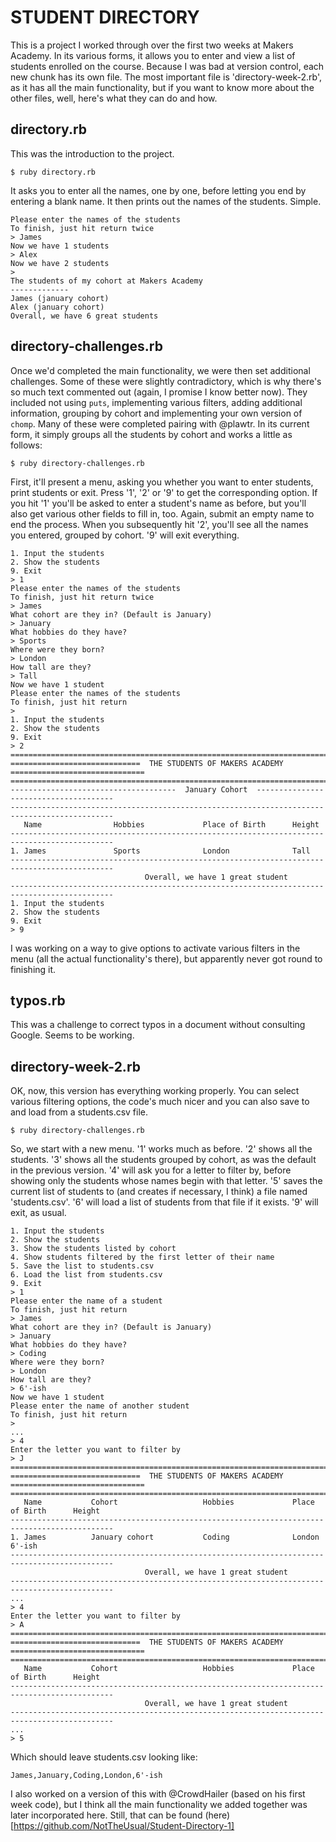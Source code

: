 # STUDENT DIRECTORY

This is a project I worked through over the first two weeks at Makers Academy. In its various forms, it allows you to enter and view a list of students enrolled on the course. Because I was bad at version control, each new chunk has its own file. The most important file is 'directory-week-2.rb', as it has all the main functionality, but if you want to know more about the other files, well, here's what they can do and how.

## directory.rb

This was the introduction to the project.

```shell
$ ruby directory.rb
```

It asks you to enter all the names, one by one, before letting you end by entering a blank name. It then prints out the names of the students. Simple.

```shell
Please enter the names of the students
To finish, just hit return twice
> James
Now we have 1 students
> Alex
Now we have 2 students
> 
The students of my cohort at Makers Academy
-------------
James (january cohort)
Alex (january cohort)
Overall, we have 6 great students
```

## directory-challenges.rb

Once we'd completed the main functionality, we were then set additional challenges. Some of these were slightly contradictory, which is why there's so much text commented out (again, I promise I know better now). They included not using `puts`, implementing various filters, adding additional information, grouping by cohort and implementing your own version of `chomp`. Many of these were completed pairing with @plawtr. In its current form, it simply groups all the students by cohort and works a little as follows: 

```shell
$ ruby directory-challenges.rb
```

First, it'll present a menu, asking you whether you want to enter students, print students or exit. Press '1', '2' or '9' to get the corresponding option. If you hit '1' you'll be asked to enter a student's name as before, but you'll also get various other fields to fill in, too. Again, submit an empty name to end the process. When you subsequently hit '2', you'll see all the names you entered, grouped by cohort. '9' will exit everything.

```shell
1. Input the students
2. Show the students
9. Exit
> 1
Please enter the names of the students
To finish, just hit return twice
> James
What cohort are they in? (Default is January)
> January
What hobbies do they have?
> Sports
Where were they born?
> London
How tall are they?
> Tall
Now we have 1 student
Please enter the names of the students
To finish, just hit return
> 
1. Input the students
2. Show the students
9. Exit
> 2
=============================================================================================
=============================  THE STUDENTS OF MAKERS ACADEMY  ==============================
=============================================================================================
-------------------------------------  January Cohort  --------------------------------------
---------------------------------------------------------------------------------------------
   Name                Hobbies             Place of Birth      Height    
---------------------------------------------------------------------------------------------
1. James               Sports              London              Tall      
---------------------------------------------------------------------------------------------
                              Overall, we have 1 great student                               
---------------------------------------------------------------------------------------------
1. Input the students
2. Show the students
9. Exit
> 9
```

I was working on a way to give options to activate various filters in the menu (all the actual functionality's there), but apparently never got round to finishing it.

## typos.rb

This was a challenge to correct typos in a document without consulting Google. Seems to be working.

## directory-week-2.rb

OK, now, this version has everything working properly. You can select various filtering options, the code's much nicer and you can also save to and load from a students.csv file.

```shell
$ ruby directory-challenges.rb
```

So, we start with a new menu. '1' works much as before. '2' shows all the students. '3' shows all the students grouped by cohort, as was the default in the previous version. '4' will ask you for a letter to filter by, before showing only the students whose names begin with that letter. '5' saves the current list of students to (and creates if necessary, I think) a file named 'students.csv'. '6' will load a list of students from that file if it exists. '9' will exit, as usual.

```shell
1. Input the students
2. Show the students
3. Show the students listed by cohort
4. Show students filtered by the first letter of their name
5. Save the list to students.csv
6. Load the list from students.csv
9. Exit
> 1
Please enter the name of a student
To finish, just hit return
> James
What cohort are they in? (Default is January)
> January
What hobbies do they have?
> Coding
Where were they born?
> London
How tall are they?
> 6'-ish
Now we have 1 student
Please enter the name of another student
To finish, just hit return
> 
...
> 4
Enter the letter you want to filter by
> J
=============================================================================================
=============================  THE STUDENTS OF MAKERS ACADEMY  ==============================
=============================================================================================
   Name           Cohort                   Hobbies             Place of Birth      Height    
---------------------------------------------------------------------------------------------
1. James          January cohort           Coding              London              6'-ish    
---------------------------------------------------------------------------------------------
                              Overall, we have 1 great student                               
---------------------------------------------------------------------------------------------
...
> 4
Enter the letter you want to filter by
> A
=============================================================================================
=============================  THE STUDENTS OF MAKERS ACADEMY  ==============================
=============================================================================================
   Name           Cohort                   Hobbies             Place of Birth      Height    
---------------------------------------------------------------------------------------------
                              Overall, we have 1 great student                               
---------------------------------------------------------------------------------------------
...
> 5
```

Which should leave students.csv looking like: 

```csv
James,January,Coding,London,6'-ish
```

I also worked on a version of this with @CrowdHailer (based on his first week code), but I think all the main functionality we added together was later incorporated here. Still, that can be found (here)[https://github.com/NotTheUsual/Student-Directory-1]